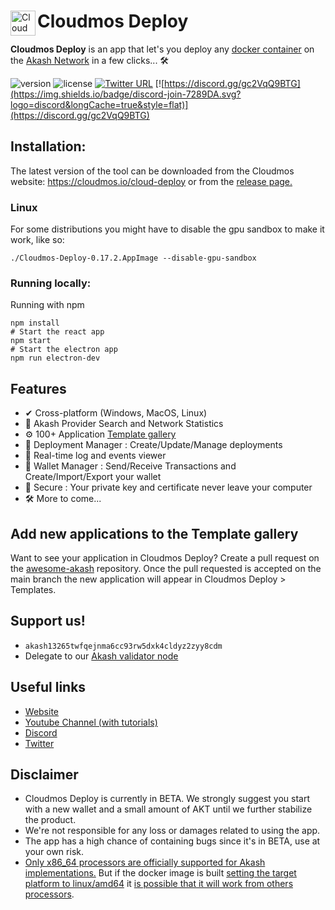 <div align="left">
  
  <a href="https://aimeos.org/">
    <img src="./public/icons/android-chrome-192x192.png" alt="Cloudmos Deploy logo" title="Cloudmos Deploy" align="left" height="40" />
</a>
  
  # Cloudmos Deploy
 
**Cloudmos Deploy** is an app that let's you deploy any [docker container](https://www.docker.com/) on the [Akash Network](https://akash.network) in a few clicks... 🛠
  
![version](https://img.shields.io/github/stars/maxmaxlabs/cloudmos-deploy)
![license](https://img.shields.io/github/license/maxmaxlabs/cloudmos-deploy)
[![Twitter URL](https://img.shields.io/twitter/url/https/twitter.com/bukotsunikki.svg?style=social&label=Follow%20%cloudmosio)](https://twitter.com/cloudmosio)
[![https://discord.gg/gc2VqQ9BTG](https://img.shields.io/badge/discord-join-7289DA.svg?logo=discord&longCache=true&style=flat)](https://discord.gg/gc2VqQ9BTG)
  
</div>

##  Installation:

The latest version of the tool can be downloaded from the Cloudmos website:
https://cloudmos.io/cloud-deploy or from the [release page.](https://github.com/maxmaxlabs/cloudmos-deploy/releases)

### Linux

For some distributions you might have to disable the gpu sandbox to make it work, like so:

`./Cloudmos-Deploy-0.17.2.AppImage --disable-gpu-sandbox`

### Running locally:

Running with npm

```
npm install
# Start the react app
npm start
# Start the electron app
npm run electron-dev
```

## Features

- ✔ Cross-platform (Windows, MacOS, Linux)
- 🔎 Akash Provider Search and Network Statistics
- ⚙️ 100+ Application [Template gallery](https://github.com/ovrclk/awesome-akash)
- 🚀 Deployment Manager : Create/Update/Manage deployments
- 📄 Real-time log and events viewer
- 🏦 Wallet Manager : Send/Receive Transactions and Create/Import/Export your wallet 
- 🔐 Secure : Your private key and certificate never leave your computer
- 🛠 More to come...

## Add new applications to the Template gallery

Want to see your application in Cloudmos Deploy?  Create a pull request on the [awesome-akash](https://github.com/ovrclk/awesome-akash) repository.  Once the pull requested is accepted on the main branch the new application will appear in Cloudmos Deploy > Templates.

## Support us! 
- `akash13265twfqejnma6cc93rw5dxk4cldyz2zyy8cdm`
- Delegate to our [Akash validator node](https://cloudmos.io/validators/akashvaloper14mt78hz73d9tdwpdvkd59ne9509kxw8yj7qy8f)

## Useful links

- [Website](https://cloudmos.io/cloud-deploy)
- [Youtube Channel (with tutorials)](https://www.youtube.com/channel/UC1rgl1y8mtcQoa9R_RWO0UA)
- [Discord](https://discord.gg/dsGZzUR4yb)
- [Twitter](https://twitter.com/cloudmosio)

## Disclaimer

- Cloudmos Deploy is currently in BETA. We strongly suggest you start with a new wallet and a small amount of AKT until we further stabilize the product.
- We're not responsible for any loss or damages related to using the app.
- The app has a high chance of containing bugs since it's in BETA, use at your own risk.
- [Only x86_64 processors are officially supported for Akash implementations.](https://docs.akash.network/guides/deploy/cloudmos-deploy-installation#cpu-support) But if the docker image is built [setting the target platform to linux/amd64](https://stackoverflow.com/a/69119815/8215759) it [is possible that it will work from others processors](https://github.com/ovrclk/docs/pull/239).


